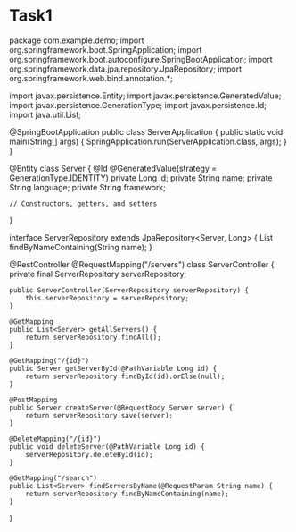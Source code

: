 # Task1
package com.example.demo;
import org.springframework.boot.SpringApplication;
import org.springframework.boot.autoconfigure.SpringBootApplication;
import org.springframework.data.jpa.repository.JpaRepository;
import org.springframework.web.bind.annotation.*;

import javax.persistence.Entity;
import javax.persistence.GeneratedValue;
import javax.persistence.GenerationType;
import javax.persistence.Id;
import java.util.List;

@SpringBootApplication
public class ServerApplication {
    public static void main(String[] args) {
        SpringApplication.run(ServerApplication.class, args);
    }
}

@Entity
class Server {
    @Id
    @GeneratedValue(strategy = GenerationType.IDENTITY)
    private Long id;
    private String name;
    private String language;
    private String framework;

    // Constructors, getters, and setters
}

interface ServerRepository extends JpaRepository<Server, Long> {
    List<Server> findByNameContaining(String name);
}

@RestController
@RequestMapping("/servers")
class ServerController {
    private final ServerRepository serverRepository;

    public ServerController(ServerRepository serverRepository) {
        this.serverRepository = serverRepository;
    }

    @GetMapping
    public List<Server> getAllServers() {
        return serverRepository.findAll();
    }

    @GetMapping("/{id}")
    public Server getServerById(@PathVariable Long id) {
        return serverRepository.findById(id).orElse(null);
    }

    @PostMapping
    public Server createServer(@RequestBody Server server) {
        return serverRepository.save(server);
    }

    @DeleteMapping("/{id}")
    public void deleteServer(@PathVariable Long id) {
        serverRepository.deleteById(id);
    }

    @GetMapping("/search")
    public List<Server> findServersByName(@RequestParam String name) {
        return serverRepository.findByNameContaining(name);
    }
}
